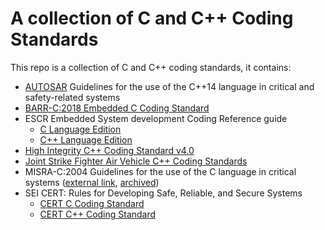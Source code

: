# A collection of C and C++ Coding Standards

This repo is a collection of C and C++ coding standards, it contains:

- [AUTOSAR](autosar-cpp14-2017.pdf) Guidelines for the use of the C++14 language in critical and safety-related systems
- [BARR-C:2018 Embedded C Coding Standard](barr-c-2018.pdf)
- ESCR Embedded System development Coding Reference guide
  - [C Language Edition](escr-c-3.0.pdf)
  - [C++ Language Edition](escr-cpp-3.0.pdf)
- [High Integrity C++ Coding Standard v4.0](hi-cpp-4.0.pdf)
- [Joint Strike Fighter Air Vehicle C++ Coding Standards](jsf-av-cpp-2015.pdf)
- MISRA-C:2004 Guidelines for the use of the C language in critical systems ([external link](http://caxapa.ru/thumbs/468328/misra-c-2004.pdf), [archived](https://web.archive.org/web/20200212072210/http://caxapa.ru/thumbs/468328/misra-c-2004.pdf))
- SEI CERT: Rules for Developing Safe, Reliable, and Secure Systems
  - [CERT C Coding Standard](sei-cert-c-2016.pdf)
  - [CERT C++ Coding Standard](sei-cert-cpp-2016.pdf)
